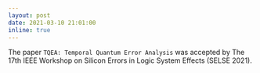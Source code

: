 ```yaml
---
layout: post
date: 2021-03-10 21:01:00
inline: true
---
```


The paper `TQEA: Temporal Quantum Error Analysis` was accepted by The 17th IEEE Workshop on Silicon Errors in Logic System Effects (SELSE 2021).
